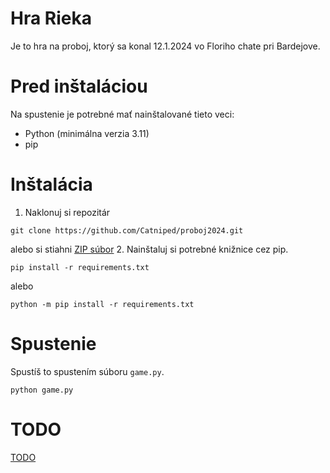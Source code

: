 # Hra Rieka
Je to hra na proboj, ktorý sa konal 12.1.2024 vo Floriho chate pri Bardejove.

# Pred inštaláciou
Na spustenie je potrebné mať nainštalované tieto veci:
- Python (minimálna verzia 3.11)
- pip

# Inštalácia
1. Naklonuj si repozitár
```
git clone https://github.com/Catniped/proboj2024.git
```
  alebo si stiahni [ZIP súbor](https://github.com/Catniped/proboj2024/zipball/main)
2. Nainštaluj si potrebné knižnice cez pip.
```
pip install -r requirements.txt
```
  alebo
```
python -m pip install -r requirements.txt
```

# Spustenie
Spustíš to spustením súboru `game.py`.
```
python game.py
```

# TODO
[TODO](TODO.md)
